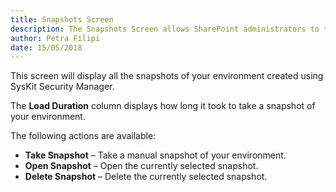 ```yaml
---
title: Snapshots Screen
description: The Snapshots Screen allows SharePoint administrators to track changes in the SharePoint environment.
author: Petra Filipi
date: 15/05/2018
---
```


This screen will display all the snapshots of your environment created using SysKit Security Manager.

The __Load Duration__ column displays how long it took to take a snapshot of your environment.

The following actions are available:

* __Take Snapshot__ – Take a manual snapshot of your environment.
* __Open Snapshot__ – Open the currently selected snapshot.
* __Delete Snapshot__ – Delete the currently selected snapshot.

